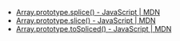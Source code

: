 - [Array.prototype.splice() - JavaScript | MDN](https://developer.mozilla.org/en-US/docs/Web/JavaScript/Reference/Global_Objects/Array/splice)
- [Array.prototype.slice() - JavaScript | MDN](https://developer.mozilla.org/en-US/docs/Web/JavaScript/Reference/Global_Objects/Array/slice)
- [Array.prototype.toSpliced() - JavaScript | MDN](https://developer.mozilla.org/en-US/docs/Web/JavaScript/Reference/Global_Objects/Array/toSpliced)
